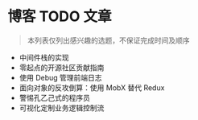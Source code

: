 # 博客 TODO 文章
> 本列表仅列出感兴趣的选题，不保证完成时间及顺序

- 中间件栈的实现
- 零起点的开源社区贡献指南
- 使用 Debug 管理前端日志
- 面向对象的反攻倒算：使用 MobX 替代 Redux
- 警惕孔乙己式的程序员
- 可视化定制业务逻辑控制流
